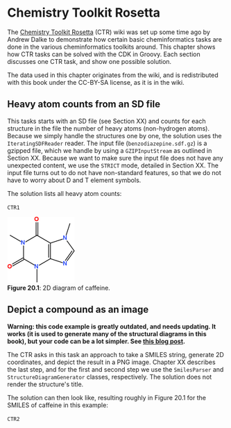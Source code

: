 # Chemistry Toolkit Rosetta

The [Chemistry Toolkit Rosetta](http://ctr.wikia.com/) (CTR) wiki was set up some time ago by Andrew Dalke to
demonstrate how certain basic cheminformatics tasks are done in the various cheminformatics toolkits around.
This chapter shows how CTR tasks can be solved with the CDK in Groovy. Each section discusses one CTR task,
and show one possible solution.

The data used in this chapter originates from the wiki, and is redistributed with this book under the
CC-BY-SA license, as it is in the wiki.

## Heavy atom counts from an SD file

This tasks starts with an SD file (see Section XX) and counts for each structure in the file
the number of <topic>heavy atoms</topic> (non-hydrogen atoms). Because we simply handle the structures one by one,
the solution uses the `IteratingSDFReader` reader. The input file (`benzodiazepine.sdf.gz`) is a
gzipped file, which we handle by using a `GZIPInputStream` as outlined in Section XX.
Because we want to make sure the input file does not have any unexpected content, we use the `STRICT`
mode, detailed in Section XX. The input file turns out to do not have non-standard
features, so that we do not have to worry about D and T element symbols.

The solution lists all heavy atom counts:

<code>CTR1</code>

![](images/generated/CTR2.png) <br />
**Figure 20.1**: 2D diagram of caffeine.

## Depict a compound as an image

**Warning: this code example is greatly outdated, and needs updating. It works (it is used
to generate many of the structural diagrams in this book), but your code can be a lot simpler.
See [this blog post](https://github.com/cdk/cdk/wiki/Toolkit-Rosetta).**

The CTR asks in this task an approach to take a SMILES string, generate 2D coordinates, and depict the result
in a PNG image. Chapter XX describes the last step, and for the first and second step
we use the `SmilesParser` and `StructureDiagramGenerator` classes, respectively.
The solution does not render the structure's title.

The solution can then look like, resulting roughly in Figure 20.1 for the SMILES of
caffeine in this example:

<code>CTR2</code>

